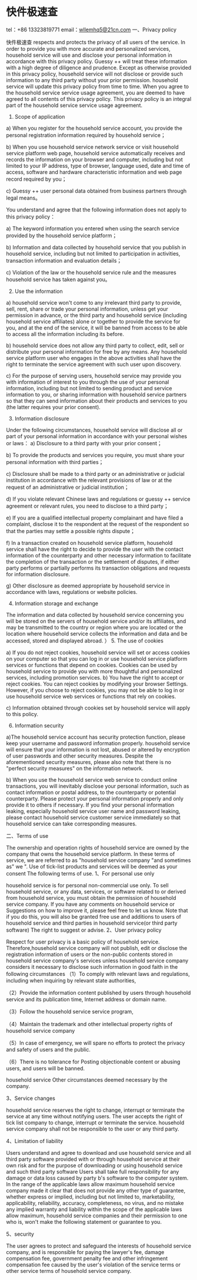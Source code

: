 # 快件极速查
tel：+86 13323819771    email：wllemhq5@21cn.com
一、Privacy policy

快件极速查 respects and protects the privacy of all users of the service. In order to provide you with more accurate and personalized services, household service will use and disclose your personal information in accordance with this privacy policy. Guessy ++ will treat these information with a high degree of diligence and prudence. Except as otherwise provided in this privacy policy, household service will not disclose or provide such information to any third party without your prior permission. household service will update this privacy policy from time to time. When you agree to the household service service usage agreement, you are deemed to have agreed to all contents of this privacy policy. This privacy policy is an integral part of the household service service usage agreement. 
1. Scope of application 

a) When you register for the household service account, you provide the personal registration information required by household service； 

b) When you use household service network service or visit household service platform web page, household service automatically receives and records the information on your browser and computer, including but not limited to your IP address, type of browser, language used, date and time of access, software and hardware characteristic information and web page record required by you； 

c) Guessy ++ user personal data obtained from business partners through legal means。 

You understand and agree that the following information does not apply to this privacy policy： 

a) The keyword information you entered when using the search service provided by the household service platform； 

b) Information and data collected by household service that you publish in household service, including but not limited to participation in activities, transaction information and evaluation details； 

c) Violation of the law or the household service rule and the measures household service has taken against you。 

2. Use the information 

a) household service won't come to any irrelevant third party to provide, sell, rent, share or trade your personal information, unless get your permission in advance, or the third party and household service (including household service affiliates) alone or together to provide the service for you, and at the end of the service, it will be banned from access to be able to access all the information including its before. 

b) household service does not allow any third party to collect, edit, sell or distribute your personal information for free by any means. Any household service platform user who engages in the above activities shall have the right to terminate the service agreement with such user upon discovery. 

c) For the purpose of serving users, household service may provide you with information of interest to you through the use of your personal information, including but not limited to sending product and service information to you, or sharing information with household service partners so that they can send information about their products and services to you (the latter requires your prior consent). 

3. Information disclosure 

Under the following circumstances, household service will disclose all or part of your personal information in accordance with your personal wishes or laws： 
a) Disclosure to a third party with your prior consent； 

b) To provide the products and services you require, you must share your personal information with third parties； 

c) Disclosure shall be made to a third party or an administrative or judicial institution in accordance with the relevant provisions of law or at the request of an administrative or judicial institution；

d) If you violate relevant Chinese laws and regulations or guessy ++ service agreement or relevant rules, you need to disclose to a third party；

 
e) If you are a qualified intellectual property complainant and have filed a complaint, disclose it to the respondent at the request of the respondent so that the parties may settle a possible rights dispute；

f) In a transaction created on household service platform, household service shall have the right to decide to provide the user with the contact information of the counterparty and other necessary information to facilitate the completion of the transaction or the settlement of disputes, if either party performs or partially performs its transaction obligations and requests for information disclosure.  

g) Other disclosure as deemed appropriate by household service in accordance with laws, regulations or website policies.  

4. Information storage and exchange  

The information and data collected by household service concerning you will be stored on the servers of household service and/or its affiliates, and may be transmitted to the country or region where you are located or the location where household service collects the information and data and be accessed, stored and displayed abroad. ）
5. The use of cookies  

a) If you do not reject cookies, household service will set or access cookies on your computer so that you can log in or use household service platform services or functions that depend on cookies. Cookies can be used by household service to provide you with more thoughtful and personalized services, including promotion services.  b) You have the right to accept or reject cookies. You can reject cookies by modifying your browser Settings. However, if you choose to reject cookies, you may not be able to log in or use household service web services or functions that rely on cookies. 

c) Information obtained through cookies set by household service will apply to this policy.  

6. Information security  

a)The household service account has security protection function, please keep your username and password information properly. household service will ensure that your information is not lost, abused or altered by encryption of user passwords and other security measures. Despite the aforementioned security measures, please also note that there is no "perfect security measures" on the information network.  

b) When you use the household service web service to conduct online transactions, you will inevitably disclose your personal information, such as contact information or postal address, to the counterparty or potential counterparty. Please protect your personal information properly and only provide it to others if necessary. If you find your personal information leaking, especially household service user name and password leaking, please contact household service customer service immediately so that household service can take corresponding measures.

 
二、Terms of use

The ownership and operation rights of household service are owned by the company that owns the household service platform. In these terms of service, we are referred to as "household service company "and sometimes as" we ". Use of tick-list products and services will be deemed as your consent The following terms of use.
1、For personal use only

household service is for personal non-commercial use only. To sell household service, or any data, services, or software related to or derived from household service, you must obtain the permission of household service company. If you have any comments on household service or Suggestions on how to improve it, please feel free to let us know. Note that if you do this, you will also be granted free use and additions to users of household service and third parties in household service(or third party software) The right to suggest or advise.
2、User privacy policy

Respect for user privacy is a basic policy of household service. Therefore,household service company will not publish, edit or disclose the registration information of users or the non-public contents stored in household service company's services unless household service company considers it necessary to disclose such information in good faith in the following circumstances
（1）To comply with relevant laws and regulations, including when inquiring by relevant state authorities,

（2）Provide the information content published by users through household service and its publication time, Internet address or domain name.

（3）Follow the household service service program,

（4）Maintain the trademark and other intellectual property rights of household service company

（5）In case of emergency, we will spare no efforts to protect the privacy and safety of users and the public.

（6）There is no tolerance for Posting objectionable content or abusing users, and users will be banned.

household service Other circumstances deemed necessary by the company.

3、Service changes

household service reserves the right to change, interrupt or terminate the service at any time without notifying users. The user accepts the right of tick list company to change, interrupt or terminate the service. household service company shall not be responsible to the user or any third party.

4、Limitation of liability

Users understand and agree to download and use household service and all third party software provided with or through household service at their own risk and for the purpose of downloading or using household service and such third party software Users shall take full responsibility for any damage or data loss caused by party b's software to the computer system. In the range of the applicable laws allow maximum household service company made it clear that does not provide any other type of guarantee, whether express or implied, including but not limited to, marketability, applicability, reliability, accuracy, completeness, no virus, and no mistake any implied warranty and liability within the scope of the applicable laws allow maximum, household service companies and their permission to one who is, won't make the following statement or guarantee to you.

5、security

The user agrees to protect and safeguard the interests of household service company, and is responsible for paying the lawyer's fee, damage compensation fee, government penalty fee and other infringement compensation fee caused by the user's violation of the service terms or other service terms of household service company.
